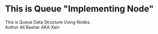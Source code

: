 # This is Queue "Implementing Node"

This is Queue Data Structure Using Nodes.
<br>
Author Ali Bashar AKA Xain